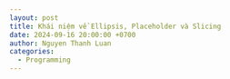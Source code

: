 ```yaml
---
layout: post
title: Khái niệm về Ellipsis, Placeholder và Slicing
date: 2024-09-16 20:00:00 +0700
author: Nguyen Thanh Luan
categories:
  - Programming
---
```


